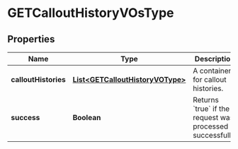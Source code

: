 
# GETCalloutHistoryVOsType

## Properties
Name | Type | Description | Notes
------------ | ------------- | ------------- | -------------
**calloutHistories** | [**List&lt;GETCalloutHistoryVOType&gt;**](GETCalloutHistoryVOType.md) | A container for callout histories.  |  [optional]
**success** | **Boolean** | Returns &#x60;true&#x60; if the request was processed successfully.  |  [optional]



